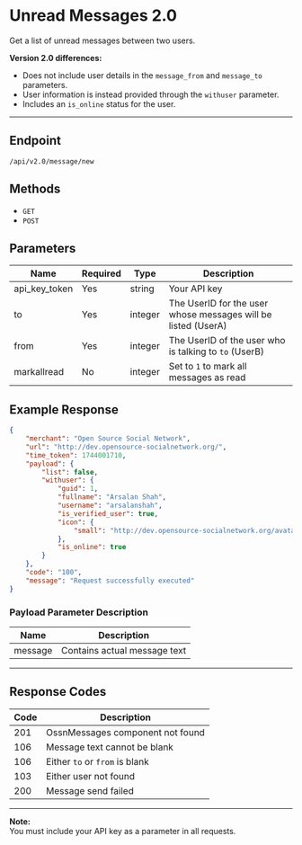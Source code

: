 # Unread Messages 2.0

Get a list of unread messages between two users.

**Version 2.0 differences:**
- Does not include user details in the `message_from` and `message_to` parameters.
- User information is instead provided through the `withuser` parameter.
- Includes an `is_online` status for the user.

---

## Endpoint

```
/api/v2.0/message/new
```

## Methods

- `GET`
- `POST`

## Parameters

| Name          | Required | Type    | Description                                                         |
|---------------|----------|---------|---------------------------------------------------------------------|
| api_key_token | Yes      | string  | Your API key                                                        |
| to            | Yes      | integer | The UserID for the user whose messages will be listed (UserA)       |
| from          | Yes      | integer | The UserID of the user who is talking to `to` (UserB)               |
| markallread   | No       | integer | Set to `1` to mark all messages as read                             |

## Example Response

```json
{
    "merchant": "Open Source Social Network",
    "url": "http://dev.opensource-socialnetwork.org/",
    "time_token": 1744001710,
    "payload": {
        "list": false,
        "withuser": {
            "guid": 1,
            "fullname": "Arsalan Shah",
            "username": "arsalanshah",
            "is_verified_user": true,
            "icon": {
                "small": "http://dev.opensource-socialnetwork.org/avatar/arsalanshah/small/2bf5d247be47342ce89a231ee477eafa.jpeg?ossn_cache=0c2afb23"
            },
            "is_online": true
        }
    },
    "code": "100",
    "message": "Request successfully executed"
}
```

### Payload Parameter Description

| Name     | Description                        |
|----------|------------------------------------|
| message  | Contains actual message text       |

---

## Response Codes

| Code | Description                                      |
|------|--------------------------------------------------|
| 201  | OssnMessages component not found                  |
| 106  | Message text cannot be blank                      |
| 106  | Either `to` or `from` is blank                    |
| 103  | Either user not found                             |
| 200  | Message send failed                               |

---

**Note:**  
You must include your API key as a parameter in all requests.
